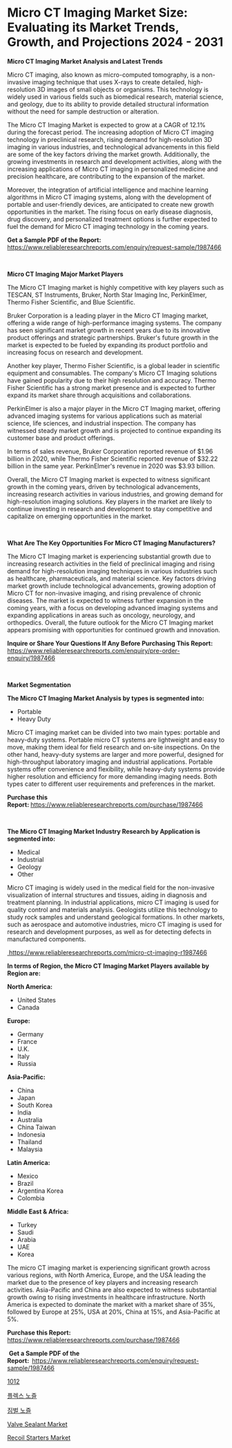 <p><h1>Micro CT Imaging Market Size: Evaluating its Market Trends, Growth, and Projections 2024 - 2031</h1></p><p><strong>Micro CT Imaging Market Analysis and Latest Trends</strong></p>
<p><p>Micro CT imaging, also known as micro-computed tomography, is a non-invasive imaging technique that uses X-rays to create detailed, high-resolution 3D images of small objects or organisms. This technology is widely used in various fields such as biomedical research, material science, and geology, due to its ability to provide detailed structural information without the need for sample destruction or alteration.</p><p>The Micro CT Imaging Market is expected to grow at a CAGR of 12.1% during the forecast period. The increasing adoption of Micro CT imaging technology in preclinical research, rising demand for high-resolution 3D imaging in various industries, and technological advancements in this field are some of the key factors driving the market growth. Additionally, the growing investments in research and development activities, along with the increasing applications of Micro CT imaging in personalized medicine and precision healthcare, are contributing to the expansion of the market.</p><p>Moreover, the integration of artificial intelligence and machine learning algorithms in Micro CT imaging systems, along with the development of portable and user-friendly devices, are anticipated to create new growth opportunities in the market. The rising focus on early disease diagnosis, drug discovery, and personalized treatment options is further expected to fuel the demand for Micro CT imaging technology in the coming years.</p></p>
<p><strong>Get a Sample PDF of the Report:&nbsp;</strong> <a href="https://www.reliableresearchreports.com/enquiry/request-sample/1987466">https://www.reliableresearchreports.com/enquiry/request-sample/1987466</a></p>
<p>&nbsp;</p>
<p><strong>Micro CT Imaging Major Market Players</strong></p>
<p><p>The Micro CT Imaging market is highly competitive with key players such as TESCAN, ST Instruments, Bruker, North Star Imaging Inc, PerkinElmer, Thermo Fisher Scientific, and Blue Scientific. </p><p>Bruker Corporation is a leading player in the Micro CT Imaging market, offering a wide range of high-performance imaging systems. The company has seen significant market growth in recent years due to its innovative product offerings and strategic partnerships. Bruker's future growth in the market is expected to be fueled by expanding its product portfolio and increasing focus on research and development.</p><p>Another key player, Thermo Fisher Scientific, is a global leader in scientific equipment and consumables. The company's Micro CT Imaging solutions have gained popularity due to their high resolution and accuracy. Thermo Fisher Scientific has a strong market presence and is expected to further expand its market share through acquisitions and collaborations.</p><p>PerkinElmer is also a major player in the Micro CT Imaging market, offering advanced imaging systems for various applications such as material science, life sciences, and industrial inspection. The company has witnessed steady market growth and is projected to continue expanding its customer base and product offerings.</p><p>In terms of sales revenue, Bruker Corporation reported revenue of $1.96 billion in 2020, while Thermo Fisher Scientific reported revenue of $32.22 billion in the same year. PerkinElmer's revenue in 2020 was $3.93 billion.</p><p>Overall, the Micro CT Imaging market is expected to witness significant growth in the coming years, driven by technological advancements, increasing research activities in various industries, and growing demand for high-resolution imaging solutions. Key players in the market are likely to continue investing in research and development to stay competitive and capitalize on emerging opportunities in the market.</p></p>
<p>&nbsp;</p>
<p><strong>What Are The Key Opportunities For Micro CT Imaging Manufacturers?</strong></p>
<p><p>The Micro CT Imaging market is experiencing substantial growth due to increasing research activities in the field of preclinical imaging and rising demand for high-resolution imaging techniques in various industries such as healthcare, pharmaceuticals, and material science. Key factors driving market growth include technological advancements, growing adoption of Micro CT for non-invasive imaging, and rising prevalence of chronic diseases. The market is expected to witness further expansion in the coming years, with a focus on developing advanced imaging systems and expanding applications in areas such as oncology, neurology, and orthopedics. Overall, the future outlook for the Micro CT Imaging market appears promising with opportunities for continued growth and innovation.</p></p>
<p><strong>Inquire or Share Your Questions If Any Before Purchasing This Report:</strong> <a href="https://www.reliableresearchreports.com/enquiry/pre-order-enquiry/1987466">https://www.reliableresearchreports.com/enquiry/pre-order-enquiry/1987466</a></p>
<p>&nbsp;</p>
<p><strong>Market Segmentation</strong></p>
<p><strong>The Micro CT Imaging Market Analysis by types is segmented into:</strong></p>
<p><ul><li>Portable</li><li>Heavy Duty</li></ul></p>
<p><p>Micro CT imaging market can be divided into two main types: portable and heavy-duty systems. Portable micro CT systems are lightweight and easy to move, making them ideal for field research and on-site inspections. On the other hand, heavy-duty systems are larger and more powerful, designed for high-throughput laboratory imaging and industrial applications. Portable systems offer convenience and flexibility, while heavy-duty systems provide higher resolution and efficiency for more demanding imaging needs. Both types cater to different user requirements and preferences in the market.</p></p>
<p><strong>Purchase this Report:&nbsp;</strong><a href="https://www.reliableresearchreports.com/purchase/1987466">https://www.reliableresearchreports.com/purchase/1987466</a></p>
<p>&nbsp;</p>
<p><strong>The Micro CT Imaging Market Industry Research by Application is segmented into:</strong></p>
<p><ul><li>Medical</li><li>Industrial</li><li>Geology</li><li>Other</li></ul></p>
<p><p>Micro CT imaging is widely used in the medical field for the non-invasive visualization of internal structures and tissues, aiding in diagnosis and treatment planning. In industrial applications, micro CT imaging is used for quality control and materials analysis. Geologists utilize this technology to study rock samples and understand geological formations. In other markets, such as aerospace and automotive industries, micro CT imaging is used for research and development purposes, as well as for detecting defects in manufactured components.</p></p>
<p><a href="https://www.reliableresearchreports.com/micro-ct-imaging-r1987466">&nbsp;https://www.reliableresearchreports.com/micro-ct-imaging-r1987466</a></p>
<p><strong>In terms of Region, the Micro CT Imaging Market Players available by Region are:</strong></p>
<p>
    <p> <strong> North America: </strong>
        <ul>
            <li>United States</li>
            <li>Canada</li>
        </ul>
        </p> 
    <p> <strong> Europe: </strong>
        <ul>
            <li>Germany</li>
            <li>France</li>
            <li>U.K.</li>
            <li>Italy</li>
            <li>Russia</li>
        </ul>
        </p> 
    <p> <strong> Asia-Pacific: </strong>
        <ul>
            <li>China</li>
            <li>Japan</li>
            <li>South Korea</li>
            <li>India</li>
            <li>Australia</li>
            <li>China Taiwan</li>
            <li>Indonesia</li>
            <li>Thailand</li>
            <li>Malaysia</li>
        </ul>
        </p> 
    <p> <strong> Latin America: </strong>
        <ul>
            <li>Mexico</li>
            <li>Brazil</li>
            <li>Argentina Korea</li>
            <li>Colombia</li>
        </ul>
        </p> 
    <p> <strong> Middle East & Africa: </strong>
        <ul>
            <li>Turkey</li>
            <li>Saudi</li>
            <li>Arabia</li>
            <li>UAE</li>
            <li>Korea</li>
        </ul>
    </p>
    </p>
<p><p>The micro CT imaging market is experiencing significant growth across various regions, with North America, Europe, and the USA leading the market due to the presence of key players and increasing research activities. Asia-Pacific and China are also expected to witness substantial growth owing to rising investments in healthcare infrastructure. North America is expected to dominate the market with a market share of 35%, followed by Europe at 25%, USA at 20%, China at 15%, and Asia-Pacific at 5%.</p></p>
<p><strong>Purchase this Report: </strong><a href="https://www.reliableresearchreports.com/purchase/1987466">https://www.reliableresearchreports.com/purchase/1987466</a></p>
<p>&nbsp;<strong>Get a Sample PDF of the Report:&nbsp;&nbsp;</strong><a href="https://www.reliableresearchreports.com/enquiry/request-sample/1987466">https://www.reliableresearchreports.com/enquiry/request-sample/1987466</a></p>
<p><strong></strong></p>
<p><p><a href="https://github.com/hilmi-2a/Market-Research-Report-List-1/blob/main/573315534243.md">1012</a></p><p><a href="https://github.com/BrettWeberrt8767765/Market-Research-Report-List-1/blob/main/206124431365.md">플렉스 노즐</a></p><p><a href="https://github.com/nuekbpymrrz5/Market-Research-Report-List-1/blob/main/999120831364.md">짐벌 노즐</a></p><p><a href="https://issuu.com/reportprime-2/docs/valve-sealant-market-size-2030.pptx">Valve Sealant Market</a></p><p><a href="https://github.com/yoshih12/Market-Research-Report-List-3/blob/main/recoil-starters-market.md">Recoil Starters Market</a></p></p>